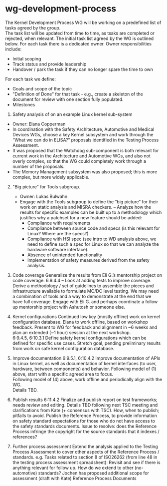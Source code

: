 # wg-development-process
The Kernel Development Process WG will be working on a predefined list of tasks agreed by the group.  
The task list will be updated from time to time, as tsaks are completed or rejected, when relevant.
The initial task list agreed by the WG is outlined below.
For each task there is a dedicated owner.  Owner responsibilities include:
   - Initial scoping 
   - Track status and provide leadership
   - Handover / park the task if they can no longer spare the time to own

For each task we define:
  - Goals and scope of the topic
  - "Definition of Done" for that task - e.g., create a skeleton of the document for review with one section fully populated.
  - Milestones

1. Safety analysis of on an example Linux kernel sub-system
  - Owner: Elana Copperman
  - In coordination with the Safety Architecture, Automotive and Medical Devices WGs, choose a key Kernel subsystem and work through the “What we can do in ELISA?” proposals        identified in the Testing Process Assessment.
  - It was proposed that the Watchdog sub-component is both relevant for current work in the Architecture and Automotive WGs, and also not overly complex, so that the WG            could completely work through a number of the proposals. 
  - The Memory Management subsystem was also proposed; this is more complex, but more widely applicable.

2. "Big picture" for Tools subgroup.  
   - Owner: Lukas Bulwahn
   - Engage with the Tools subgroup to define the “big picture” for their work on static analysis and MISRA checkers.
   – Analyze how the results for specific examples can be built up to a methodology which justifies why a patchset for a new feature should be added:
        - Compliance with requirements 	
        - Compliance between source code and specs (is this relevant for Linux? Where are the specs?)  	
        - Compliance with HSI spec (see intro to WD analysis above, we need to define such a spec for Linux so that we can analyze the hardware software interface). 	
        - Absence of unintended functionality 	
        - Implementation of safety measures derived from the safety analysis.

3. Code coverage
Generalize the results from Eli G.’s mentorship project on code coverage.
6.9.4.4 – Look at adding tests to improve coverage. Derive a methodology / set of guidelines to assemble the pieces and infrastructure available to formulate MC/DC level testing. We may need a combination of tools and a way to demonstrate at the end that we have full coverage.
Engage with Eli G. and perhaps coordinate a follow up mentorship project with Ashutosh or someone else.
4. Kernel configurations
Continued low key (mostly offline) work on kernel configuration database.
Elana to work offline, based on workshop 	feedback. Present to WG for feedback and alignment in ~6 weeks and 	plan an extended (~1 hour) session at the next workshop. 	
6:9.4.5, 6:10.3.1 Define safety kernel configurations which can be defined for specific use cases. 
Stretch goal, pending preliminary results from work on safe kernel configuration database.


5. Improve documentation
6:9.5.1, 6:10.4.2 Improve documentation of APIs in Linux kernel, as well as documentation of kernel interfaces (to user, hardware, between components) and behavior.
Following model of (1) above, start with a specific agreed area to focus. 	
Following model of (4) above, work offline and periodically align with the WG. 	
Details TBD.
6. Publish results
6:11.4.2  Finalize and publish report on test frameworks; needs review and editing. Details TBD following next TSC meeting and clarifications from Kate (+ consensus with TSC). How, when to publish; pitfalls to avoid.
Publish the Reference Process, to provide information on safety standard expectations for those who do not have access to the safety standards documents. Issue to resolve: does the Reference Process infringe the copyright for the source standards that it indexes / references?
7. Further process assessment
Extend the analysis applied to the Testing Process Assessment to cover other aspects of the Reference Process / standards. 
e.g. Tasks related to section 8 of ISO26262 (from line 48 in the testing process assessment spreadsheet): Revisit and see if there is anything relevant for follow up.
How do we extend to other (no-automotive) standards?
Jochen has proposed additional scope for assessment (draft with Kate)
Reference Process Documents
